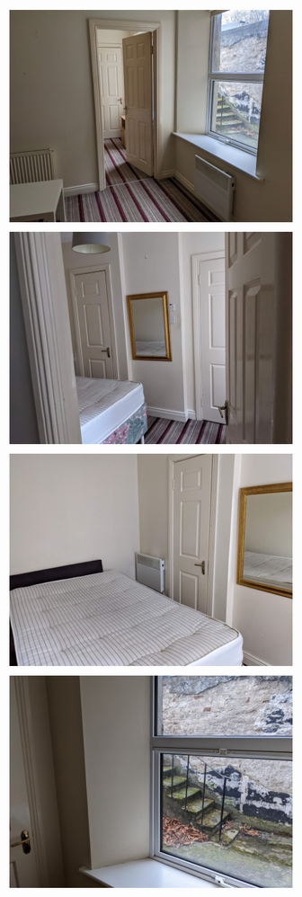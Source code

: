 
![](/assets/images/PXL_20220202_131527449.jpg)

![](/assets/images/PXL_20220202_131532494.jpg)

![](/assets/images/PXL_20220202_131536385.jpg)

![](/assets/images/PXL_20220202_131539344.jpg)
